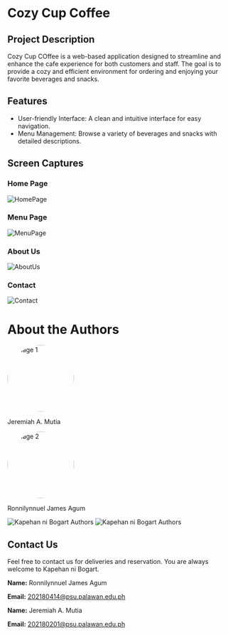 # Cozy Cup Coffee 

## Project Description 
Cozy Cup COffee is a web-based application designed to streamline and enhance the cafe experience for both customers and staff. The goal is to provide a cozy and efficient environment for ordering and enjoying your favorite beverages and snacks.

## Features 
- User-friendly Interface: A clean and intuitive interface for easy navigation.
- Menu Management: Browse a variety of beverages and snacks with detailed descriptions.

## Screen Captures 

### Home Page
![HomePage](img/home.jpg)

### Menu Page
![MenuPage](img/menu.jpg)

### About Us
![AboutUs]()

### Contact
![Contact]()

# About the Authors

<a href="https://github.com/jeffhaha101">
    <img src="img/jeff.jpg" alt="Image 1" width="150" style="border-radius: 50%;">
</a>

Jeremiah A. Mutia


<a href="https://github.com/rondonbrij">
    <img src="img/mack.jpg" alt="Image 2" width="150" style="border-radius: 50%;">
</a>

Ronnilynnuel James Agum

![Kapehan ni Bogart Authors](img/ron.jpg)
![Kapehan ni Bogart Authors](img/jeff.jpg)

## Contact Us

Feel free to contact us for deliveries and reservation. You are always welcome to Kapehan ni Bogart.

 **Name:** Ronnilynnuel James Agum

 **Email:** 202180414@psu.palawan.edu.ph

 **Name:** Jeremiah A. Mutia

 **Email:** 202180201@psu.palawan.edu.ph

